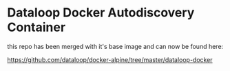 Dataloop Docker Autodiscovery Container
=======================================


this repo has been merged with it's base image and can now be found here:

https://github.com/dataloop/docker-alpine/tree/master/dataloop-docker


